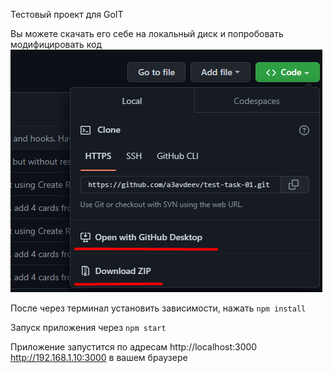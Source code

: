 Тестовый проект для GoIT

Вы можете скачать его себе на локальный диск и попробовать модифицировать код
![settings](./assets/image.png)

После через терминал установить зависимости, нажать  `npm install`

Запуск приложения через `npm start`

Приложение запустится по адресам http://localhost:3000 http://192.168.1.10:3000
в вашем браузере
